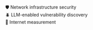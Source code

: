 🛡️ Network infrastructure security   
🪲 LLM-enabled vulnerability discovery   
📏 Internet measurement   
